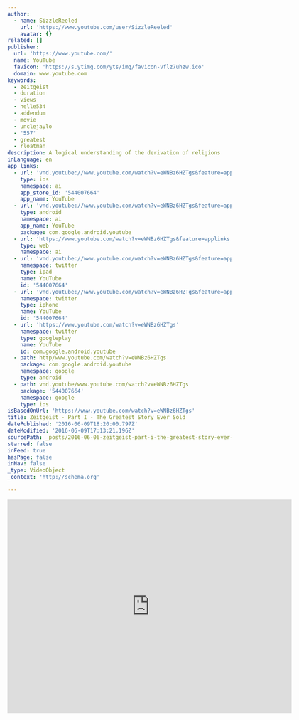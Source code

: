 ```yaml
---
author:
  - name: SizzleReeled
    url: 'https://www.youtube.com/user/SizzleReeled'
    avatar: {}
related: []
publisher:
  url: 'https://www.youtube.com/'
  name: YouTube
  favicon: 'https://s.ytimg.com/yts/img/favicon-vflz7uhzw.ico'
  domain: www.youtube.com
keywords:
  - zeitgeist
  - duration
  - views
  - helle534
  - addendum
  - movie
  - unclejaylo
  - '557'
  - greatest
  - rloatman
description: A logical understanding of the derivation of religions
inLanguage: en
app_links:
  - url: 'vnd.youtube://www.youtube.com/watch?v=eWNBz6HZTgs&feature=applinks'
    type: ios
    namespace: ai
    app_store_id: '544007664'
    app_name: YouTube
  - url: 'vnd.youtube://www.youtube.com/watch?v=eWNBz6HZTgs&feature=applinks'
    type: android
    namespace: ai
    app_name: YouTube
    package: com.google.android.youtube
  - url: 'https://www.youtube.com/watch?v=eWNBz6HZTgs&feature=applinks'
    type: web
    namespace: ai
  - url: 'vnd.youtube://www.youtube.com/watch?v=eWNBz6HZTgs&feature=applinks'
    namespace: twitter
    type: ipad
    name: YouTube
    id: '544007664'
  - url: 'vnd.youtube://www.youtube.com/watch?v=eWNBz6HZTgs&feature=applinks'
    namespace: twitter
    type: iphone
    name: YouTube
    id: '544007664'
  - url: 'https://www.youtube.com/watch?v=eWNBz6HZTgs'
    namespace: twitter
    type: googleplay
    name: YouTube
    id: com.google.android.youtube
  - path: http/www.youtube.com/watch?v=eWNBz6HZTgs
    package: com.google.android.youtube
    namespace: google
    type: android
  - path: vnd.youtube/www.youtube.com/watch?v=eWNBz6HZTgs
    package: '544007664'
    namespace: google
    type: ios
isBasedOnUrl: 'https://www.youtube.com/watch?v=eWNBz6HZTgs'
title: Zeitgeist - Part I - The Greatest Story Ever Sold
datePublished: '2016-06-09T18:20:00.797Z'
dateModified: '2016-06-09T17:13:21.196Z'
sourcePath: _posts/2016-06-06-zeitgeist-part-i-the-greatest-story-ever-sold.md
starred: false
inFeed: true
hasPage: false
inNav: false
_type: VideoObject
_context: 'http://schema.org'

---
```

<iframe src="https://cdn.embedly.com/widgets/media.html?src=https%3A%2F%2Fwww.youtube.com%2Fembed%2FeWNBz6HZTgs%3Ffeature%3Doembed&amp;url=http%3A%2F%2Fwww.youtube.com%2Fwatch%3Fv%3DeWNBz6HZTgs&amp;image=https%3A%2F%2Fi.ytimg.com%2Fvi%2FeWNBz6HZTgs%2Fhqdefault.jpg&amp;key=b7d04c9b404c499eba89ee7072e1c4f7&amp;type=text%2Fhtml&amp;schema=youtube" width="640" height="480" scrolling="no" frameborder="0" allowfullscreen="" style=""></iframe>